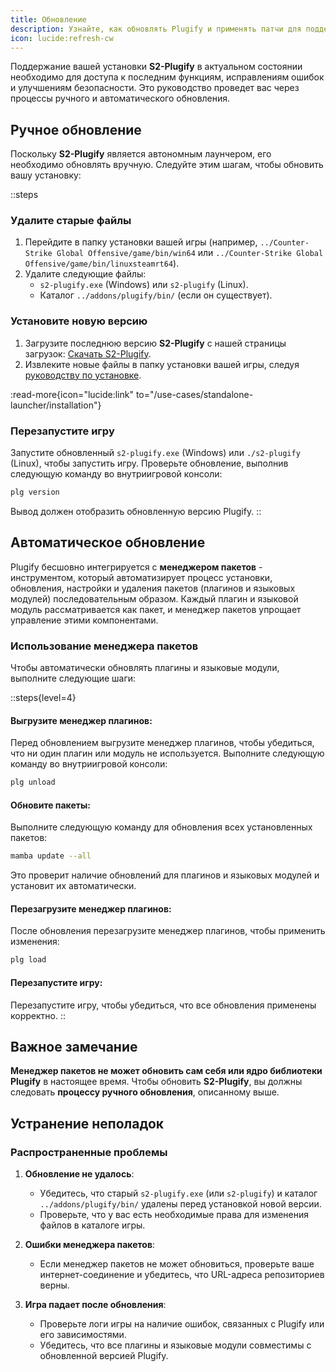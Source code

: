 ```yaml
---
title: Обновление
description: Узнайте, как обновлять Plugify и применять патчи для поддержания совместимости с обновлениями игры.
icon: lucide:refresh-cw
---
```


Поддержание вашей установки **S2-Plugify** в актуальном состоянии необходимо для доступа к последним функциям, исправлениям ошибок и улучшениям безопасности. Это руководство проведет вас через процессы ручного и автоматического обновления.

## **Ручное обновление**

Поскольку **S2-Plugify** является автономным лаунчером, его необходимо обновлять вручную. Следуйте этим шагам, чтобы обновить вашу установку:

::steps
### **Удалите старые файлы**
1. Перейдите в папку установки вашей игры (например, `../Counter-Strike Global Offensive/game/bin/win64` или `../Counter-Strike Global Offensive/game/bin/linuxsteamrt64`).
2. Удалите следующие файлы:
    - `s2-plugify.exe` (Windows) или `s2-plugify` (Linux).
    - Каталог `../addons/plugify/bin/` (если он существует).

### **Установите новую версию**
1. Загрузите последнюю версию **S2-Plugify** с нашей страницы загрузок:
   [Скачать S2-Plugify](https://github.com/untrustedmodders/s2-plugify).
2. Извлеките новые файлы в папку установки вашей игры, следуя [руководству по установке](/use-cases/standalone-launcher/installation/).

:read-more{icon="lucide:link" to="/use-cases/standalone-launcher/installation"}

### **Перезапустите игру**
Запустите обновленный `s2-plugify.exe` (Windows) или `./s2-plugify` (Linux), чтобы запустить игру. Проверьте обновление, выполнив следующую команду во внутриигровой консоли:

```bash
plg version
```

Вывод должен отобразить обновленную версию Plugify.
::

## **Автоматическое обновление**

Plugify бесшовно интегрируется с **менеджером пакетов** - инструментом, который автоматизирует процесс установки, обновления, настройки и удаления пакетов (плагинов и языковых модулей) последовательным образом. Каждый плагин и языковой модуль рассматривается как пакет, и менеджер пакетов упрощает управление этими компонентами.

### **Использование менеджера пакетов**
Чтобы автоматически обновлять плагины и языковые модули, выполните следующие шаги:

::steps{level=4}
#### **Выгрузите менеджер плагинов**:  
   Перед обновлением выгрузите менеджер плагинов, чтобы убедиться, что ни один плагин или модуль не используется. Выполните следующую команду во внутриигровой консоли:

   ```bash
   plg unload
   ```

#### **Обновите пакеты**:  
   Выполните следующую команду для обновления всех установленных пакетов:

   ```bash
   mamba update --all
   ```

   Это проверит наличие обновлений для плагинов и языковых модулей и установит их автоматически.

#### **Перезагрузите менеджер плагинов**:  
   После обновления перезагрузите менеджер плагинов, чтобы применить изменения:

   ```bash
   plg load
   ```

#### **Перезапустите игру**:  
   Перезапустите игру, чтобы убедиться, что все обновления применены корректно.
::

## **Важное замечание**
**Менеджер пакетов не может обновить сам себя или ядро библиотеки Plugify** в настоящее время. Чтобы обновить **S2-Plugify**, вы должны следовать **процессу ручного обновления**, описанному выше.

## **Устранение неполадок**

### **Распространенные проблемы**
1. **Обновление не удалось**:
    - Убедитесь, что старый `s2-plugify.exe` (или `s2-plugify`) и каталог `../addons/plugify/bin/` удалены перед установкой новой версии.
    - Проверьте, что у вас есть необходимые права для изменения файлов в каталоге игры.

2. **Ошибки менеджера пакетов**:
    - Если менеджер пакетов не может обновиться, проверьте ваше интернет-соединение и убедитесь, что URL-адреса репозиториев верны.

3. **Игра падает после обновления**:
    - Проверьте логи игры на наличие ошибок, связанных с Plugify или его зависимостями.
    - Убедитесь, что все плагины и языковые модули совместимы с обновленной версией Plugify.